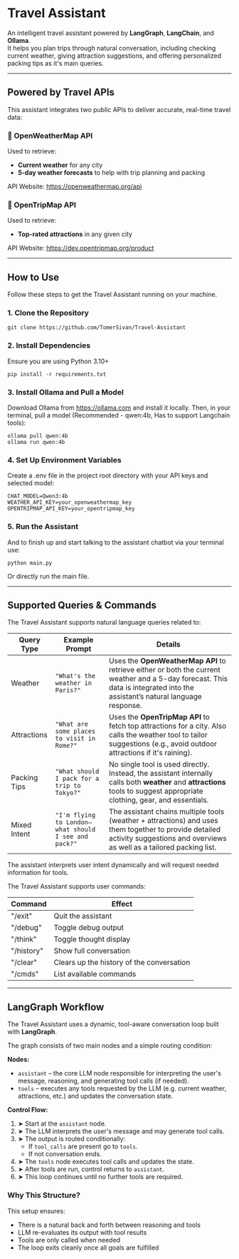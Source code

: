 # Travel Assistant
An intelligent travel assistant powered by **LangGraph**, **LangChain**, and **Ollama**.  
It helps you plan trips through natural conversation, including checking current weather, giving attraction suggestions, and offering personalized packing tips as it's main queries.

---

## Powered by Travel APIs

This assistant integrates two public APIs to deliver accurate, real-time travel data:

### 🔶 OpenWeatherMap API
Used to retrieve:
- **Current weather** for any city
- **5-day weather forecasts** to help with trip planning and packing

API Website: https://openweathermap.org/api


### 🔷 OpenTripMap API
Used to retrieve:
- **Top-rated attractions** in any given city

API Website: https://dev.opentripmap.org/product

---

## How to Use
Follow these steps to get the Travel Assistant running on your machine.

### 1. Clone the Repository

```
git clone https://github.com/TomerSivan/Travel-Assistant
```

### 2. Install Dependencies
Ensure you are using Python 3.10+

```
pip install -r requirements.txt
```

### 3. Install Ollama and Pull a Model
Download Ollama from https://ollama.com and install it locally.
Then, in your terminal, pull a model (Recommended - qwen:4b, Has to support Langchain tools):

```
ollama pull qwen:4b
ollama run qwen:4b
```

### 4. Set Up Environment Variables
Create a .env file in the project root directory with your API keys and selected model:

```
CHAT_MODEL=Qwen3:4b
WEATHER_API_KEY=your_openweathermap_key
OPENTRIPMAP_API_KEY=your_opentripmap_key
```

### 5. Run the Assistant
And to finish up and start talking to the assistant chatbot via your terminal
use:

```
python main.py
```

Or directly run the main file.

---

## Supported Queries & Commands

The Travel Assistant supports natural language queries related to:

Query Type|Example Prompt|Details
-|-|-
Weather|`"What's the weather in Paris?"`|Uses the **OpenWeatherMap API** to retrieve either or both the current weather and a 5-day forecast. This data is integrated into the assistant’s natural language response.
Attractions|`"What are some places to visit in Rome?"`|Uses the **OpenTripMap API** to fetch top attractions for a city. Also calls the weather tool to tailor suggestions (e.g., avoid outdoor attractions if it's raining).
Packing Tips|`"What should I pack for a trip to Tokyo?"`|No single tool is used directly. Instead, the assistant internally calls both **weather** and **attractions** tools to suggest appropriate clothing, gear, and essentials.
Mixed Intent|`"I'm flying to London—what should I see and pack?"`|The assistant chains multiple tools (weather + attractions) and uses them together to provide detailed activity suggestions and overviews as well as a tailored packing list.

The assistant interprets user intent dynamically and will request needed information for tools.

The Travel Assistant supports user commands:

Command|Effect
-|-
"/exit"|Quit the assistant
"/debug"|Toggle debug output
"/think"|Toggle thought display
"/history"|Show full conversation
"/clear"|Clears up the history of the conversation
"/cmds"|List available commands

---

## LangGraph Workflow

The Travel Assistant uses a dynamic, tool-aware conversation loop built with **LangGraph**.

The graph consists of two main nodes and a simple routing condition:

**Nodes:**
- `assistant` – the core LLM node responsible for interpreting the user's message, reasoning, and generating tool calls (if needed).
- `tools` – executes any tools requested by the LLM (e.g. current weather, attractions, etc.) and updates the conversation state.

**Control Flow:**
1. ➤ Start at the `assistant` node.
2. ➤ The LLM interprets the user's message and may generate tool calls.
3. ➤ The output is routed conditionally:
   - If `tool_calls` are present go to `tools`.
   - If not conversation ends.
4. ➤ The `tools` node executes tool calls and updates the state.
5. ➤ After tools are run, control returns to `assistant`.
6. ➤ This loop continues until no further tools are required.

### Why This Structure?

This setup ensures:
- There is a natural back and forth between reasoning and tools
- LLM re-evaluates its output with tool results
- Tools are only called when needed
- The loop exits cleanly once all goals are fulfilled
